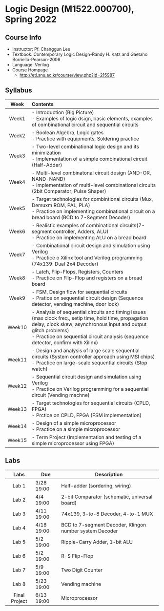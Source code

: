 # Logic Design (M1522.000700), Spring 2022

## Course Info
- Instructor: Pf. Changgun Lee
- Textbook: Contemporary Logic Design-Randy H. Katz and Gaetano Borriello-Pearson-2006
- Language: Verilog
- Course Hompage
  - http://etl.snu.ac.kr/course/view.php?id=215987

## Syllabus
| Week | Contents |
| :-------------: | :-----------------------------------------------------------------------------|
| Week1 | - Introduction (Big Picture) <br> - Examples of logic dsign, basic elements, examples of combinational circuit and sequential circuits |
| Week2 | - Boolean Algebra, Logic gates <br> - Practice with equipments, Soldering practice |
| Week3 |- Two-level combinational logic design and its minimization <br> - Implementation of a simple combinational circuit (Half-Adder)|
| Week4 |- Multi-level combinatonal circuit design (AND-OR, NAND-NAND) <br> - Implementation of multi-level combinational circuits (2bit Comparator, Pulse Shaper)|
| Week5 |- Target technologies for combintional circuits (Mux, Demuxm ROM, PAL, PLA) <br> - Practice on implementing combinational circuit on a bread board (BCD to 7-Segment Decoder)|
| Week6 |- Realistic examples of combinational circuits(7-segment controller, Adders, ALU) <br> - Practice on implementing ALU on a bread board|
| Week7 |- Combinational circuit design and simulation using Verilog <br> - Practice o Xilinx tool and Verilog programming (74x139: Dual 2x4 Decoder)|
| Week8 |- Latch, Flip-Flops, Registers, Counters <br> - Practice on Flip-Flop and registers on a bread board|
| Week9 |- FSM, Design flow for sequential circuits <br> - Pratice on sequential circuit design (Sequence detector, vending machine, door lock)|
| Week10 |- Analysis of sequential circuits and timing issues (max clock freq., setip time, hold time, propagation delay, clock skew, asynchronous input and output glitch problems) <br> - Practice on sequential circuit analysis (sequence detector, confirm with Xilinx) |
| Week11 |- Design and analysis of large scale sequential circuits (System controller approach using MSI chips) <br> - Practice on large-scale sequential circuits (Stop watch) |
| Week12 | - Sequential circuit design and simulation using Verilog <br> - Practice on Verilog programming for a sequential circuit (Vending machne) |
| Week13 | - Target technologies for sequential circuits (CPLD, FPGA) <br> - Prctice on CPLD, FPGA (FSM implementation) |
| Week14 | - Design of a simple microprocessor <br> - Practice on a simple microprocessor |
| Week15 | - Term Project (Implementation and testing of a simple microprocessor using FPGA) |

## Labs
| Labs | Due | Description |
| :------: | ---- | ------------------------- |
| Lab 1 | 3/28 19:00 | Half-adder (sordering, wiring) |
| Lab 2 | 4/4 19:00 | 2-bit Comparator (schematic, universal board) |
| Lab 3 | 4/11 19:00 | 74x139, 3-to-8 Decoder, 4-to-1 MUX |
| Lab 4 | 4/18 19:00 | BCD to 7-segment Decoder, Klingon number system Decoder |
| Lab 5 | 5/2 19:00 | Ripple-Carry Adder, 1-bit ALU |
| Lab 6 | 5/2 19:00 | R-S Flip-Flop |
| Lab 7 | 5/9 19:00 | Two Digit Counter |
| Lab 8 | 5/23 19:00 | Vending machine |
| Final Project | 6/13 19:00 | Microprocessor |

